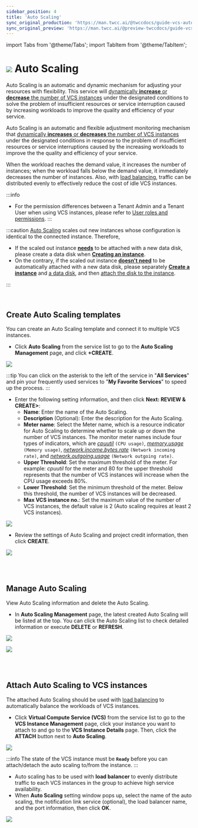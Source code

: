 ```yaml
---
sidebar_position: 4
title: 'Auto Scaling'
sync_original_production: 'https://man.twcc.ai/@twccdocs/guide-vcs-auto-sacling-en'
sync_original_preview: 'https://man.twcc.ai/@preview-twccdocs/guide-vcs-auto-sacling-en'
---
```


import Tabs from '@theme/Tabs';
import TabItem from '@theme/TabItem';

# ![](https://cos.twcc.ai/SYS-MANUAL/uploads/upload_fe3143064a67e3d04615d38683938427.png) Auto Scaling

Auto Scaling is an automatic and dynamic mechanism for adjusting your resources with flexibility. This service will <ins>dynamically **increase** or **decrease** the number of VCS instances</ins> under the designated conditions to solve the problem of insufficient resources or service interruption caused by increasing workloads to improve the quality and efficiency of your service.

Auto Scaling is an automatic and flexible adjustment monitoring mechanism that <ins>dynamically **increases** or **decreases** the number of VCS instances</ins> under the designated conditions in response to the problem of insufficient resources or service interruptions caused by the increasing workloads to improve the the quality and efficiency of your service.

When the workload reaches the demand value, it increases the number of instances; when the workload falls below the demand value, it immediately decreases the number of instances. Also, with [load balancing](https://man.twcc.vip/en/docs/vcs/user-guides/networking/load-balancing), traffic can be distributed evenly to effectively reduce the cost of idle VCS instances.

:::info
- For the permission differences between a Tenant Admin and a Tenant User when using VCS instances, please refer to [<ins>User roles and permissions</ins>](https://man.twcc.ai/@twccdocs/role-main-en/https%3A%2F%2Fman.twcc.ai%2F%40twccdocs%2Frole-netndsec-en#Auto-Scaling).
:::

:::caution
[<ins>Auto Scaling</ins>](https://man.twcc.ai/@twccdocs/guide-vcs-auto-sacling-en) scales out new instances whose configuration is identical to the connected instance. Therefore,
- If the scaled out instance <ins>**needs**</ins> to be attached with a new data disk, please create a data disk when **[<ins>Creating an instance</ins>](https://man.twcc.ai/@twccdocs/guide-vcs-create-en)**.
- On the contrary, if the scaled out instance <ins>**doesn't need**</ins> to be automatically attached with a new data disk, please separately **[<ins>Create a instance</ins>](https://man.twcc.ai/@twccdocs/guide-vcs-create-en)** and [<ins>a data disk</ins>](https://man.twcc.ai/@twccdocs/guide-vcs-vds-create-data-disk-en), and then [<ins>attach the disk to the instance</ins>](https://man.twcc.ai/@twccdocs/guide-vcs-vds-manage-disk-en#%E9%80%A3%E7%B5%90%E8%87%B3%E8%99%9B%E6%93%AC%E9%81%8B%E7%AE%97%E5%80%8B%E9%AB%94).

:::


<br/>


## Create Auto Scaling templates

You can create an Auto Scaling template and connect it to multiple VCS instances.

<Tabs>

<TabItem value="TWCC Portal" label="TWCC Portal">

* Click **Auto Scaling** from the service list to go to the **Auto Scaling Management** page, and click **+CREATE**.

![](https://cos.twcc.ai/SYS-MANUAL/uploads/upload_6668cf5d5b790061f3efb1764915cd95.png)

:::tip
You can click on the asterisk to the left of the service in "**All Services**" <i class="fa fa-star-o" aria-hidden="true"></i> and pin your frequently used services to "**My Favorite Services**" to speed up the process.
:::

* Enter the following setting information, and then click **Next: REVIEW & CREATE>**:
    * **Name**: Enter the name of the Auto Scaling.
    * **Description** (Optional): Enter the description for the Auto Scaling.
    * **Meter name**: Select the Meter name, which is a resource indicator for Auto Scaling to determine whether to scale up or down the number of VCS instances. The monitor meter names include four types of indicators, which are <ins>*cpuutil*</ins> `(CPU usage)`, <ins>*memory.usage*</ins> ` (Memory usage)`, <ins>*network.income.bytes.rate*</ins> `(Network incoming rate)`, and <ins>*network.outgoing.usage*</ins> `(Network outgoing rate)`.
    * **Upper Threshold**: Set the maximum threshold of the meter. For example: *cpuutil* for the meter and 80 for the upper threshold represents that the number of VCS instances will increase when the CPU usage exceeds 80%.
    * **Lower Threshold**: Set the minimum threshold of the meter. Below this threshold, the number of VCS instances will be decreased.
    * **Max VCS instance no.**: Set the maximum value of the number of VCS instances, the default value is 2 (Auto scaling requires at least 2 VCS instances).

![](https://cos.twcc.ai/SYS-MANUAL/uploads/upload_2468e0c6bb5e1d80fcfae77b33ddb335.png)

* Review the settings of Auto Scaling and project credit information, then click **CREATE**.

![](https://cos.twcc.ai/SYS-MANUAL/uploads/upload_2c81f304e7d0ed9ef2755486f4367831.png)

</TabItem>

<TabItem value="TWCC CLI" label="TWCC CLI (Not yet supported)">

<br/>

</TabItem>

</Tabs>

<br/>


## Manage Auto Scaling

View Auto Scaling information and delete the Auto Scaling.

<Tabs>

<TabItem value="TWCC Portal" label="TWCC Portal">


* In **Auto Scaling Management** page, the latest created Auto Scaling will be listed at the top. You can click the Auto Scaling list to check detailed information or execute **DELETE** or **REFRESH**.

![](https://cos.twcc.ai/SYS-MANUAL/uploads/upload_e46aa8208dc29a30821ea4fa7f8f6dbb.png)

![](https://cos.twcc.ai/SYS-MANUAL/uploads/upload_64ba47a730a26a9ece85b89dd290542c.png)

</TabItem>

<TabItem value="TWCC CLI" label="TWCC CLI (Not yet supported)">

<br/>

</TabItem>

</Tabs>


<br/>



## Attach Auto Scaling to VCS instances

The attached Auto Scaling should be used with [load balancing](https://man.twcc.vip/en/docs/vcs/user-guides/networking/load-balancing) to automatically balance the workloads of VCS instances.

<Tabs>

<TabItem value="TWCC Portal" label="TWCC Portal">

*  Click **Virtual Compute Service (VCS)** from the service list to go to the **VCS Instance Management** page, click your instance you want to attach to and go to the **VCS Instance Details** page. Then, click the **ATTACH** button next to **Auto Scaling**.

![](https://cos.twcc.ai/SYS-MANUAL/uploads/upload_d372632414a0a2eae74be0211cf1ea2d.png)

:::info
The state of the VCS instance must be **`Ready`** before you can attach/detach the auto scaling to/from the instance.
:::

* Auto scaling has to be used with **load balancer** to evenly distribute traffic to each VCS instances in the group to achieve high service availability. 
* When **Auto Scaling** setting window pops up, select the name of the auto scaling, the notification link service (optional), the load balancer name, and the port information, then click **OK**.

![](https://cos.twcc.ai/SYS-MANUAL/uploads/upload_e7e39b4be93690f8cf382fb89b71364c.png)

</TabItem>

<TabItem value="TWCC CLI" label="TWCC CLI (Not yet supported)">

<br/>

</TabItem>

</Tabs>
